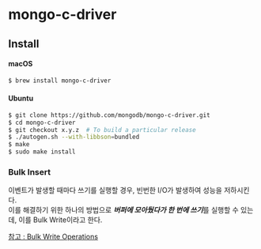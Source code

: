 # mongo-c-driver

## Install
#### macOS

```BASH
$ brew install mongo-c-driver
```

#### Ubuntu

```BASH
$ git clone https://github.com/mongodb/mongo-c-driver.git
$ cd mongo-c-driver
$ git checkout x.y.z  # To build a particular release
$ ./autogen.sh --with-libbson=bundled
$ make
$ sudo make install
```

### Bulk Insert
이벤트가 발생할 때마다 쓰기를 실행할 경우, 빈번한 I/O가 발생하여 성능을 저하시킨다.  
이를 해결하기 위한 하나의 방법으로 ***버퍼에 모아뒀다가 한 번에 쓰기***를 실행할 수 있는데, 이를 Bulk Write이라고 한다.

[참고 : Bulk Write Operations](http://mongoc.org/libmongoc/current/bulk.html)